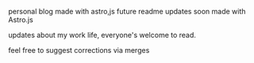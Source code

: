 
personal blog made with astro,js
future readme updates soon
made with Astro.js

updates about my work life, everyone's welcome to read.

feel free to suggest corrections via merges